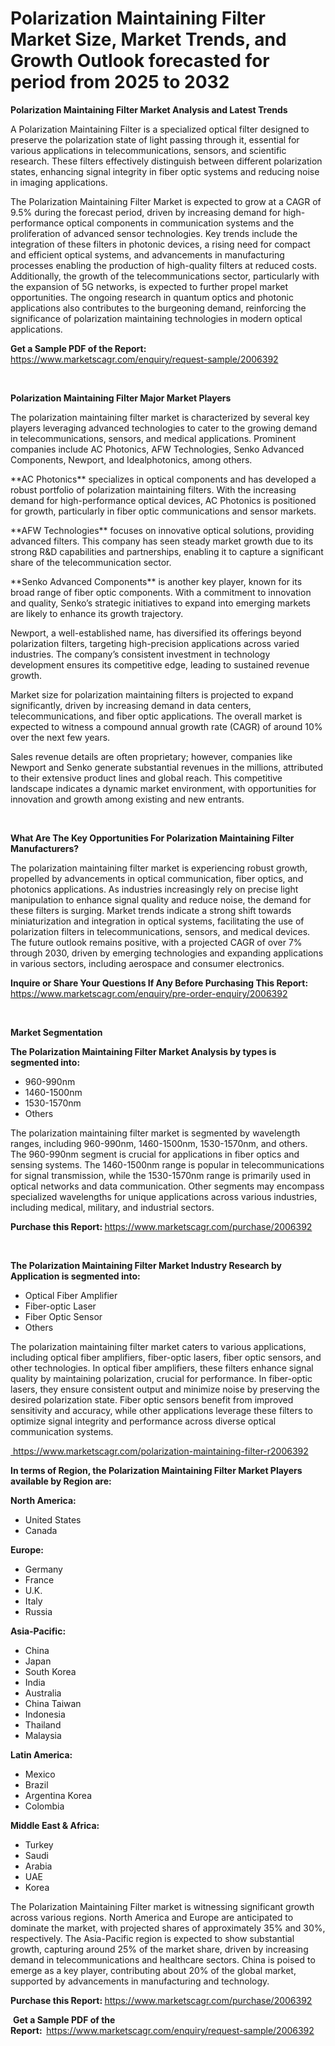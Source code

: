 <p><h1>Polarization Maintaining Filter Market Size, Market Trends, and Growth Outlook forecasted for period from 2025 to 2032</h1></p><p><strong>Polarization Maintaining Filter Market Analysis and Latest Trends</strong></p>
<p><p>A Polarization Maintaining Filter is a specialized optical filter designed to preserve the polarization state of light passing through it, essential for various applications in telecommunications, sensors, and scientific research. These filters effectively distinguish between different polarization states, enhancing signal integrity in fiber optic systems and reducing noise in imaging applications.</p><p>The Polarization Maintaining Filter Market is expected to grow at a CAGR of 9.5% during the forecast period, driven by increasing demand for high-performance optical components in communication systems and the proliferation of advanced sensor technologies. Key trends include the integration of these filters in photonic devices, a rising need for compact and efficient optical systems, and advancements in manufacturing processes enabling the production of high-quality filters at reduced costs. Additionally, the growth of the telecommunications sector, particularly with the expansion of 5G networks, is expected to further propel market opportunities. The ongoing research in quantum optics and photonic applications also contributes to the burgeoning demand, reinforcing the significance of polarization maintaining technologies in modern optical applications.</p></p>
<p><strong>Get a Sample PDF of the Report:&nbsp;</strong> <a href="https://www.marketscagr.com/enquiry/request-sample/2006392?utm_campaign=1166&utm_medium=2&utm_source=Github&utm_content=ia&utm_term=12042025&utm_id=polarization-maintaining-filter">https://www.marketscagr.com/enquiry/request-sample/2006392</a></p>
<p>&nbsp;</p>
<p><strong>Polarization Maintaining Filter Major Market Players</strong></p>
<p><p>The polarization maintaining filter market is characterized by several key players leveraging advanced technologies to cater to the growing demand in telecommunications, sensors, and medical applications. Prominent companies include AC Photonics, AFW Technologies, Senko Advanced Components, Newport, and Idealphotonics, among others.</p><p>**AC Photonics** specializes in optical components and has developed a robust portfolio of polarization maintaining filters. With the increasing demand for high-performance optical devices, AC Photonics is positioned for growth, particularly in fiber optic communications and sensor markets.</p><p>**AFW Technologies** focuses on innovative optical solutions, providing advanced filters. This company has seen steady market growth due to its strong R&D capabilities and partnerships, enabling it to capture a significant share of the telecommunication sector.</p><p>**Senko Advanced Components** is another key player, known for its broad range of fiber optic components. With a commitment to innovation and quality, Senko’s strategic initiatives to expand into emerging markets are likely to enhance its growth trajectory.</p><p>Newport, a well-established name, has diversified its offerings beyond polarization filters, targeting high-precision applications across varied industries. The company’s consistent investment in technology development ensures its competitive edge, leading to sustained revenue growth.</p><p>Market size for polarization maintaining filters is projected to expand significantly, driven by increasing demand in data centers, telecommunications, and fiber optic applications. The overall market is expected to witness a compound annual growth rate (CAGR) of around 10% over the next few years.</p><p>Sales revenue details are often proprietary; however, companies like Newport and Senko generate substantial revenues in the millions, attributed to their extensive product lines and global reach. This competitive landscape indicates a dynamic market environment, with opportunities for innovation and growth among existing and new entrants.</p></p>
<p>&nbsp;</p>
<p><strong>What Are The Key Opportunities For Polarization Maintaining Filter Manufacturers?</strong></p>
<p><p>The polarization maintaining filter market is experiencing robust growth, propelled by advancements in optical communication, fiber optics, and photonics applications. As industries increasingly rely on precise light manipulation to enhance signal quality and reduce noise, the demand for these filters is surging. Market trends indicate a strong shift towards miniaturization and integration in optical systems, facilitating the use of polarization filters in telecommunications, sensors, and medical devices. The future outlook remains positive, with a projected CAGR of over 7% through 2030, driven by emerging technologies and expanding applications in various sectors, including aerospace and consumer electronics.</p></p>
<p><strong>Inquire or Share Your Questions If Any Before Purchasing This Report:</strong> <a href="https://www.marketscagr.com/enquiry/pre-order-enquiry/2006392?utm_campaign=1166&utm_medium=2&utm_source=Github&utm_content=ia&utm_term=12042025&utm_id=polarization-maintaining-filter">https://www.marketscagr.com/enquiry/pre-order-enquiry/2006392</a></p>
<p>&nbsp;</p>
<p><strong>Market Segmentation</strong></p>
<p><strong>The Polarization Maintaining Filter Market Analysis by types is segmented into:</strong></p>
<p><ul><li>960-990nm</li><li>1460-1500nm</li><li>1530-1570nm</li><li>Others</li></ul></p>
<p><p>The polarization maintaining filter market is segmented by wavelength ranges, including 960-990nm, 1460-1500nm, 1530-1570nm, and others. The 960-990nm segment is crucial for applications in fiber optics and sensing systems. The 1460-1500nm range is popular in telecommunications for signal transmission, while the 1530-1570nm range is primarily used in optical networks and data communication. Other segments may encompass specialized wavelengths for unique applications across various industries, including medical, military, and industrial sectors.</p></p>
<p><strong>Purchase this Report:&nbsp;</strong><a href="https://www.marketscagr.com/purchase/2006392?utm_campaign=1166&utm_medium=2&utm_source=Github&utm_content=ia&utm_term=12042025&utm_id=polarization-maintaining-filter">https://www.marketscagr.com/purchase/2006392</a></p>
<p>&nbsp;</p>
<p><strong>The Polarization Maintaining Filter Market Industry Research by Application is segmented into:</strong></p>
<p><ul><li>Optical Fiber Amplifier</li><li>Fiber-optic Laser</li><li>Fiber Optic Sensor</li><li>Others</li></ul></p>
<p><p>The polarization maintaining filter market caters to various applications, including optical fiber amplifiers, fiber-optic lasers, fiber optic sensors, and other technologies. In optical fiber amplifiers, these filters enhance signal quality by maintaining polarization, crucial for performance. In fiber-optic lasers, they ensure consistent output and minimize noise by preserving the desired polarization state. Fiber optic sensors benefit from improved sensitivity and accuracy, while other applications leverage these filters to optimize signal integrity and performance across diverse optical communication systems.</p></p>
<p><a href="https://www.marketscagr.com/polarization-maintaining-filter-r2006392?utm_campaign=1166&utm_medium=2&utm_source=Github&utm_content=ia&utm_term=12042025&utm_id=polarization-maintaining-filter">&nbsp;https://www.marketscagr.com/polarization-maintaining-filter-r2006392</a></p>
<p><strong>In terms of Region, the Polarization Maintaining Filter Market Players available by Region are:</strong></p>
<p>
    <p> <strong> North America: </strong>
        <ul>
            <li>United States</li>
            <li>Canada</li>
        </ul>
        </p> 
    <p> <strong> Europe: </strong>
        <ul>
            <li>Germany</li>
            <li>France</li>
            <li>U.K.</li>
            <li>Italy</li>
            <li>Russia</li>
        </ul>
        </p> 
    <p> <strong> Asia-Pacific: </strong>
        <ul>
            <li>China</li>
            <li>Japan</li>
            <li>South Korea</li>
            <li>India</li>
            <li>Australia</li>
            <li>China Taiwan</li>
            <li>Indonesia</li>
            <li>Thailand</li>
            <li>Malaysia</li>
        </ul>
        </p> 
    <p> <strong> Latin America: </strong>
        <ul>
            <li>Mexico</li>
            <li>Brazil</li>
            <li>Argentina Korea</li>
            <li>Colombia</li>
        </ul>
        </p> 
    <p> <strong> Middle East & Africa: </strong>
        <ul>
            <li>Turkey</li>
            <li>Saudi</li>
            <li>Arabia</li>
            <li>UAE</li>
            <li>Korea</li>
        </ul>
    </p>
    </p>
<p><p>The Polarization Maintaining Filter market is witnessing significant growth across various regions. North America and Europe are anticipated to dominate the market, with projected shares of approximately 35% and 30%, respectively. The Asia-Pacific region is expected to show substantial growth, capturing around 25% of the market share, driven by increasing demand in telecommunications and healthcare sectors. China is poised to emerge as a key player, contributing about 20% of the global market, supported by advancements in manufacturing and technology.</p></p>
<p><strong>Purchase this Report: </strong><a href="https://www.marketscagr.com/purchase/2006392?utm_campaign=1166&utm_medium=2&utm_source=Github&utm_content=ia&utm_term=12042025&utm_id=polarization-maintaining-filter">https://www.marketscagr.com/purchase/2006392</a></p>
<p>&nbsp;<strong>Get a Sample PDF of the Report:&nbsp;&nbsp;</strong><a href="https://www.marketscagr.com/enquiry/request-sample/2006392?utm_campaign=1166&utm_medium=2&utm_source=Github&utm_content=ia&utm_term=12042025&utm_id=polarization-maintaining-filter">https://www.marketscagr.com/enquiry/request-sample/2006392</a></p>
<p><strong></strong></p>
<p><p></p><p></p><p></p></p>